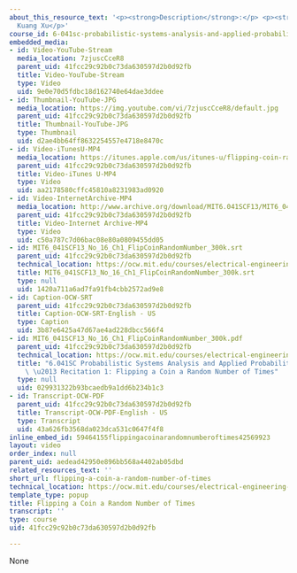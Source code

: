 ```yaml
---
about_this_resource_text: '<p><strong>Description</strong>:</p> <p><strong>Instructor</strong>:
  Kuang Xu</p>'
course_id: 6-041sc-probabilistic-systems-analysis-and-applied-probability-fall-2013
embedded_media:
- id: Video-YouTube-Stream
  media_location: 7zjuscCceR8
  parent_uid: 41fcc29c92b0c73da630597d2b0d92fb
  title: Video-YouTube-Stream
  type: Video
  uid: 9e0e70d5fdbc18d162740e64dae3ddee
- id: Thumbnail-YouTube-JPG
  media_location: https://img.youtube.com/vi/7zjuscCceR8/default.jpg
  parent_uid: 41fcc29c92b0c73da630597d2b0d92fb
  title: Thumbnail-YouTube-JPG
  type: Thumbnail
  uid: d2ae4bb64ff8632254557e4718e8470c
- id: Video-iTunesU-MP4
  media_location: https://itunes.apple.com/us/itunes-u/flipping-coin-random-number/id814580809?i=249378266
  parent_uid: 41fcc29c92b0c73da630597d2b0d92fb
  title: Video-iTunes U-MP4
  type: Video
  uid: aa2178580cffc45810a8231983ad0920
- id: Video-InternetArchive-MP4
  media_location: http://www.archive.org/download/MIT6.041SCF13/MIT6_041SCF13_No_16_Ch1_FlipCoinRandomNumber_300k.mp4
  parent_uid: 41fcc29c92b0c73da630597d2b0d92fb
  title: Video-Internet Archive-MP4
  type: Video
  uid: c50a787c7d06bac08e80a0809455dd05
- id: MIT6_041SCF13_No_16_Ch1_FlipCoinRandomNumber_300k.srt
  parent_uid: 41fcc29c92b0c73da630597d2b0d92fb
  technical_location: https://ocw.mit.edu/courses/electrical-engineering-and-computer-science/6-041sc-probabilistic-systems-analysis-and-applied-probability-fall-2013/unit-i/lecture-6/flipping-a-coin-a-random-number-of-times/MIT6_041SCF13_No_16_Ch1_FlipCoinRandomNumber_300k.srt
  title: MIT6_041SCF13_No_16_Ch1_FlipCoinRandomNumber_300k.srt
  type: null
  uid: 1420a711a6ad7fa91fb4cbb2572ad9e8
- id: Caption-OCW-SRT
  parent_uid: 41fcc29c92b0c73da630597d2b0d92fb
  title: Caption-OCW-SRT-English - US
  type: Caption
  uid: 3b87e6425a47d67ae4ad228dbcc566f4
- id: MIT6_041SCF13_No_16_Ch1_FlipCoinRandomNumber_300k.pdf
  parent_uid: 41fcc29c92b0c73da630597d2b0d92fb
  technical_location: https://ocw.mit.edu/courses/electrical-engineering-and-computer-science/6-041sc-probabilistic-systems-analysis-and-applied-probability-fall-2013/unit-i/lecture-6/flipping-a-coin-a-random-number-of-times/MIT6_041SCF13_No_16_Ch1_FlipCoinRandomNumber_300k.pdf
  title: "6.041SC Probabilistic Systems Analysis and Applied Probability, Fall 2013Transcript\
    \ \u2013 Recitation 1: Flipping a Coin a Random Number of Times"
  type: null
  uid: 029931322b93bcaedb9a1dd6b234b1c3
- id: Transcript-OCW-PDF
  parent_uid: 41fcc29c92b0c73da630597d2b0d92fb
  title: Transcript-OCW-PDF-English - US
  type: Transcript
  uid: 43a626fb3568da023dca531c0647f4f8
inline_embed_id: 59464155flippingacoinarandomnumberoftimes42569923
layout: video
order_index: null
parent_uid: aedead42950e896bb568a4402ab05dbd
related_resources_text: ''
short_url: flipping-a-coin-a-random-number-of-times
technical_location: https://ocw.mit.edu/courses/electrical-engineering-and-computer-science/6-041sc-probabilistic-systems-analysis-and-applied-probability-fall-2013/unit-i/lecture-6/flipping-a-coin-a-random-number-of-times
template_type: popup
title: Flipping a Coin a Random Number of Times
transcript: ''
type: course
uid: 41fcc29c92b0c73da630597d2b0d92fb

---
```

None